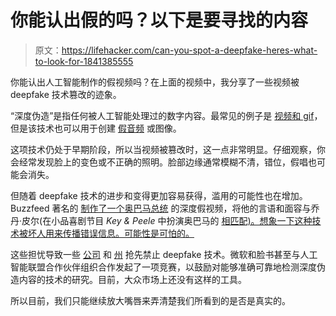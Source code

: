 # 你能认出假的吗？以下是要寻找的内容

> 原文：<https://lifehacker.com/can-you-spot-a-deepfake-heres-what-to-look-for-1841385555>

你能认出人工智能制作的假视频吗？在上面的视频中，我分享了一些视频被 deepfake 技术篡改的迹象。

“深度伪造”是指任何被人工智能处理过的数字内容。最常见的例子是 [视频和 gif](https://gizmodo.com/deepfake-videos-are-getting-impossibly-good-1826759848)，但是该技术也可以用于创建 [假音频](https://gizmodo.com/scammer-successfully-deepfaked-ceos-voice-to-fool-under-1837835066) 或图像。

这项技术仍处于早期阶段，所以当视频被篡改时，这一点非常明显。仔细观察，你会经常发现脸上的变色或不正确的照明。脸部边缘通常模糊不清，错位，假唱也可能会消失。

但随着 deepfake 技术的进步和变得更加容易获得，滥用的可能性也在增加。Buzzfeed 著名的 [制作了一个奥巴马总统](https://www.google.com/url?q=https://youtu.be/cQ54GDm1eL0&sa=D&ust=1580492764730000&usg=AFQjCNErgXXPVThmBVzJHcB4EeZnORuInw) 的深度假视频，将他的言语和面容与乔丹·皮尔(在小品喜剧节目 *Key & Peele* 中扮演奥巴马的 [相匹配)。想象一下这种技术被坏人用来传播错误信息。可能性是可怕的。](https://www.youtube.com/watch?v=eX8tL3PMj7o)

这些担忧导致一些 [公司](https://gizmodo.com/facebook-bans-deepfake-videos-that-would-mislead-the-av-1840846470) 和 [州](https://gizmodo.com/california-bans-deepfakes-in-porn-and-politics-1838844251) 抢先禁止 deepfake 技术。微软和脸书甚至与人工智能联盟合作伙伴组织合作发起了一项竞赛，以鼓励对能够准确可靠地检测深度伪造内容的技术的研究。目前，大众市场上还没有这样的工具。

所以目前，我们只能继续放大嘴唇来弄清楚我们所看到的是否是真实的。